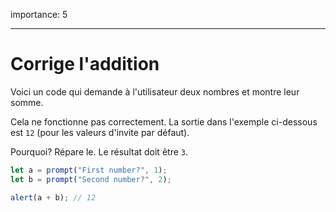 importance: 5

---

# Corrige l'addition

Voici un code qui demande à l'utilisateur deux nombres et montre leur somme.

Cela ne fonctionne pas correctement. La sortie dans l'exemple ci-dessous est `12` (pour les valeurs d'invite par défaut).

Pourquoi? Répare le. Le résultat doit être `3`.

```js run
let a = prompt("First number?", 1);
let b = prompt("Second number?", 2);

alert(a + b); // 12
```